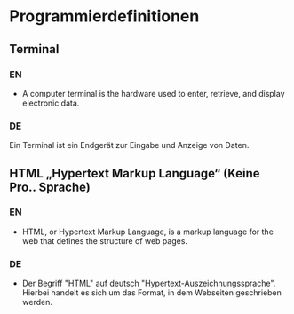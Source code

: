 # Programmierdefinitionen
## Terminal 
### EN 
* A computer terminal is the hardware used to enter, retrieve, and display electronic data.
### DE
Ein Terminal ist ein Endgerät zur Eingabe und Anzeige von Daten.

## HTML „Hypertext Markup Language“ (Keine Pro.. Sprache)

### EN
* HTML, or Hypertext Markup Language, is a markup language for the web that defines the structure of web pages.
### DE
* Der Begriff "HTML" auf deutsch "Hypertext-Auszeichnungssprache". Hierbei handelt es sich um das Format, in dem Webseiten geschrieben werden.
